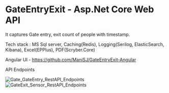 # GateEntryExit - Asp.Net Core Web API

It captures Gate entry, exit count of people with timestamp.

Tech stack : MS Sql server, Caching(Redis), Logging(Serilog, ElasticSearch, Kibana), Excel(EPPlus), PDF(Scryber.Core)

Angular UI - https://github.com/ManiSJ/GateEntryExit-Angular

API Endpoints

![Gate_GateEntry_RestAPI_Endpoints](https://github.com/ManiSJ/GateEntryExit/assets/11914200/1139373b-8747-4c90-a23a-99e196a3b2d2)
![GateExit_Sensor_RestAPI_Endpoints](https://github.com/ManiSJ/GateEntryExit/assets/11914200/62c97318-ba5c-42d9-9758-8798196cf1bb)
